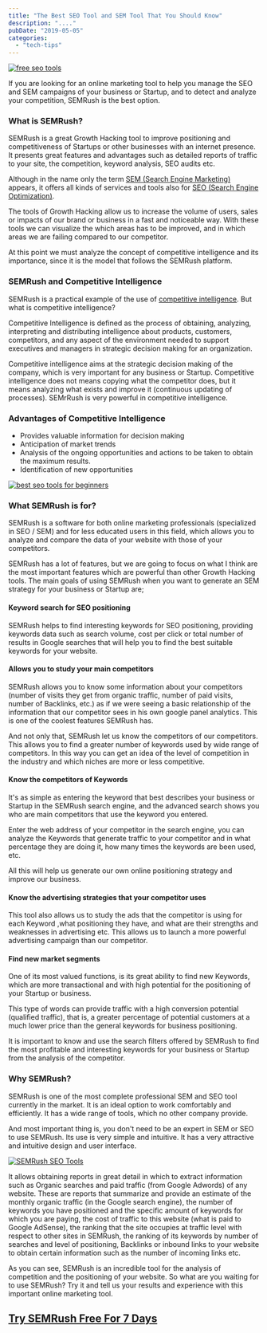 ```yaml
---
title: "The Best SEO Tool and SEM Tool That You Should Know"
description: "...."
pubDate: "2019-05-05"
categories: 
  - "tech-tips"
---
```


[![free seo tools](/images/1_TtZ1bAE8DF-RNvBYYXQHgA.jpeg)](https://4.bp.blogspot.com/-JyZefzMl1fE/XM8iWcY6OII/AAAAAAAAI3o/5juLXfIXZwoYBmr1STaskwJLy5StfKesQCLcBGAs/s1600/1_TtZ1bAE8DF-RNvBYYXQHgA.jpeg)

  

If you are looking for an online marketing tool to help you manage the SEO and SEM campaigns of your business or Startup, and to detect and analyze your competition, SEMRush is the best option.  
  

### What is SEMRush?

SEMRush is a great Growth Hacking tool to improve positioning and competitiveness of Startups or other businesses with an internet presence. It presents great features and advantages such as detailed reports of traffic to your site, the competition, keyword analysis, SEO audits etc.

  

Although in the name only the term [SEM (Search Engine Marketing)](https://en.wikipedia.org/wiki/Search_engine_marketing) appears, it offers all kinds of services and tools also for [SEO (Search Engine Optimization)](https://en.wikipedia.org/wiki/Search_engine_optimization).

  

The tools of Growth Hacking allow us to increase the volume of users, sales or impacts of our brand or business in a fast and noticeable way. With these tools we can visualize the which areas has to be improved, and in which areas we are failing compared to our competitor.

  

At this point we must analyze the concept of competitive intelligence and its importance, since it is the model that follows the SEMRush platform.  
  

### SEMRush and Competitive Intelligence

SEMRush is a practical example of the use of [competitive intelligence](https://en.wikipedia.org/wiki/Competitive_intelligence). But what is competitive intelligence?

  

Competitive Intelligence is defined as the process of obtaining, analyzing, interpreting and distributing intelligence about products, customers, competitors, and any aspect of the environment needed to support executives and managers in strategic decision making for an organization.

  

Competitive intelligence aims at the strategic decision making of the company, which is very important for any business or Startup. Competitive intelligence does not means copying what the competitor does, but it means analyzing what exists and improve it (continuous updating of processes). SEMrRush is very powerful in competitive intelligence.  
  

### Advantages of Competitive Intelligence

- Provides valuable information for decision making
- Anticipation of market trends
- Analysis of the ongoing opportunities and actions to be taken to obtain the maximum results.
- Identification of new opportunities

[![best seo tools for beginners](/images/lady-with-laptop-table_23-2147953165.jpg)](https://1.bp.blogspot.com/-PTaGFOOzH08/XM8lVeZtMuI/AAAAAAAAI30/X0QI4DOFb3ILZXOeAbUPET9hLbe1sJPtACLcBGAs/s1600/lady-with-laptop-table_23-2147953165.jpg)

  

  

### What SEMRush is for?

SEMRush is a software for both online marketing professionals (specialized in SEO / SEM) and for less educated users in this field, which allows you to analyze and compare the data of your website with those of your competitors.

  

SEMRush has a lot of features, but we are going to focus on what I think are the most important features which are powerful than other Growth Hacking tools. The main goals of using SEMRush when you want to generate an SEM strategy for your business or Startup are;  
  

#### Keyword search for SEO positioning

SEMRush helps to find interesting keywords for SEO positioning, providing keywords data such as search volume, cost per click or total number of results in Google searches that will help you to find the best suitable keywords for your website.  
  

#### Allows you to study your main competitors  

SEMRush allows you to know some information about your competitors (number of visits they get from organic traffic, number of paid visits, number of Backlinks, etc.) as if we were seeing a basic relationship of the information that our competitor sees in his own google panel analytics. This is one of the coolest features SEMRush has.

  

And not only that, SEMRush let us know the competitors of our competitors. This allows you to find a greater number of keywords used by wide range of competitors. In this way you can get an idea of ​​the level of competition in the industry and which niches are more or less competitive.  
  

#### Know the competitors of Keywords

It's as simple as entering the keyword that best describes your business or Startup in the SEMRush search engine, and the advanced search shows you who are main competitors that use the keyword you entered.

  

Enter the web address of your competitor in the search engine, you can analyze the Keywords that generate traffic to your competitor and in what percentage they are doing it, how many times the keywords are been used, etc.

  

All this will help us generate our own online positioning strategy and improve our business.  
  

#### Know the advertising strategies that your competitor uses

This tool also allows us to study the ads that the competitor is using for each Keyword ,what positioning they have, and what are their strengths and weaknesses in advertising etc. This allows us to launch a more powerful advertising campaign than our competitor.  
  

#### Find new market segments

One of its most valued functions, is its great ability to find new Keywords, which are more transactional and with high potential for the positioning of your Startup or business.

  

This type of words can provide traffic with a high conversion potential (qualified traffic), that is, a greater percentage of potential customers at a much lower price than the general keywords for business positioning.

  

It is important to know and use the search filters offered by SEMRush to find the most profitable and interesting keywords for your business or Startup from the analysis of the competitor.  
  

### Why SEMRush?

SEMRush is one of the most complete professional SEM and SEO tool currently in the market. It is an ideal option to work comfortably and efficiently. It has a wide range of tools, which no other company provide.

  

And most important thing is, you don't need to be an expert in SEM or SEO to use SEMRush. Its use is very simple and intuitive. It has a very attractive and intuitive design and user interface.

  

[![SEMRush SEO Tools](/images/thumb_747_0x200_0_0_auto.png)](https://4.bp.blogspot.com/-F6CNa40BVlY/XM8lrdYSfqI/AAAAAAAAI38/XIQAZMEmzj8ZuFh2sv_9FpAbGqpw7r7UACLcBGAs/s1600/thumb_747_0x200_0_0_auto.png)

  

  

It allows obtaining reports in great detail in which to extract information such as Organic searches and paid traffic (from Google Adwords) of any website. These are reports that summarize and provide an estimate of the monthly organic traffic (in the Google search engine), the number of keywords you have positioned and the specific amount of keywords for which you are paying, the cost of traffic to this website (what is paid to Google AdSense), the ranking that the site occupies at traffic level with respect to other sites in SEMRush, the ranking of its keywords by number of searches and level of positioning, Backlinks or inbound links to your website to obtain certain information such as the number of incoming links etc.

  

As you can see, SEMRush is an incredible tool for the analysis of competition and the positioning of your website. So what are you waiting for to use SEMRush? Try it and tell us your results and experience with this important online marketing tool.

  

## **[Try SEMRush Free For 7 Days](https://www.semrush.com/sem/?ref=7894014321&refer_source=&utm_source=berush&utm_medium=promo&utm_campaign=link)**
